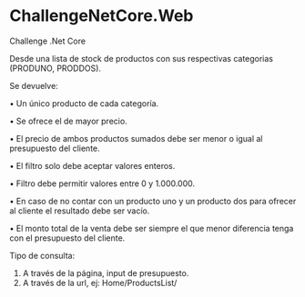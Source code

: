 # ChallengeNetCore.Web
Challenge .Net Core

Desde una lista de stock de productos con sus respectivas categorias (PRODUNO, PRODDOS).

Se devuelve:

• Un único producto de cada categoría.

• Se ofrece el de mayor precio.

• El precio de ambos productos sumados debe ser menor o igual al presupuesto del cliente.

• El filtro solo debe aceptar valores enteros.

• Filtro debe permitir valores entre 0 y 1.000.000.

• En caso de no contar con un producto uno y un producto dos para ofrecer al cliente el resultado debe ser vacío.

• El monto total de la venta debe ser siempre el que menor diferencia tenga con el presupuesto del cliente.


Tipo de consulta:
1) A través de la página, input de presupuesto.
2) A través de la url, ej:
        Home/ProductsList/ <Presupuesto a consultar> 
